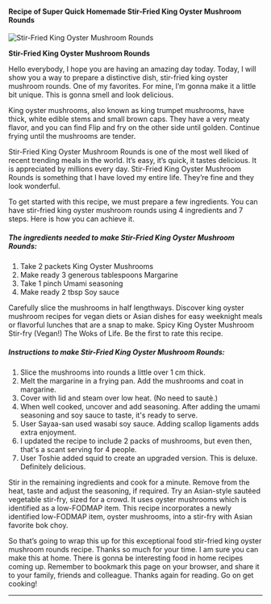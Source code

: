             

#### Recipe of Super Quick Homemade Stir-Fried King Oyster Mushroom Rounds

![Stir-Fried King Oyster Mushroom Rounds](https://img-global.cpcdn.com/recipes/5699703371988992/751x532cq70/stir-fried-king-oyster-mushroom-rounds-recipe-main-photo.jpg)

**Stir-Fried King Oyster Mushroom Rounds**

Hello everybody, I hope you are having an amazing day today. Today, I will show you a way to prepare a distinctive dish, stir-fried king oyster mushroom rounds. One of my favorites. For mine, I’m gonna make it a little bit unique. This is gonna smell and look delicious.

King oyster mushrooms, also known as king trumpet mushrooms, have thick, white edible stems and small brown caps. They have a very meaty flavor, and you can find Flip and fry on the other side until golden. Continue frying until the mushrooms are tender.

Stir-Fried King Oyster Mushroom Rounds is one of the most well liked of recent trending meals in the world. It’s easy, it’s quick, it tastes delicious. It is appreciated by millions every day. Stir-Fried King Oyster Mushroom Rounds is something that I have loved my entire life. They’re fine and they look wonderful.

To get started with this recipe, we must prepare a few ingredients. You can have stir-fried king oyster mushroom rounds using 4 ingredients and 7 steps. Here is how you can achieve it.

##### The ingredients needed to make Stir-Fried King Oyster Mushroom Rounds:

1.  Take 2 packets King Oyster Mushrooms
2.  Make ready 3 generous tablespoons Margarine
3.  Take 1 pinch Umami seasoning
4.  Make ready 2 tbsp Soy sauce

Carefully slice the mushrooms in half lengthways. Discover king oyster mushroom recipes for vegan diets or Asian dishes for easy weeknight meals or flavorful lunches that are a snap to make. Spicy King Oyster Mushroom Stir-fry (Vegan!) The Woks of Life. Be the first to rate this recipe.

##### Instructions to make Stir-Fried King Oyster Mushroom Rounds:

1.  Slice the mushrooms into rounds a little over 1 cm thick.
2.  Melt the margarine in a frying pan. Add the mushrooms and coat in margarine.
3.  Cover with lid and steam over low heat. (No need to sautè.)
4.  When well cooked, uncover and add seasoning. After adding the umami seasoning and soy sauce to taste, it's ready to serve.
5.  User Sayaa-san used wasabi soy sauce. Adding scallop ligaments adds extra enjoyment.
6.  I updated the recipe to include 2 packs of mushrooms, but even then, that's a scant serving for 4 people.
7.  User Toshie added squid to create an upgraded version. This is deluxe. Definitely delicious.

Stir in the remaining ingredients and cook for a minute. Remove from the heat, taste and adjust the seasoning, if required. Try an Asian-style sautéed vegetable stir-fry, sized for a crowd. It uses oyster mushrooms which is identified as a low-FODMAP item. This recipe incorporates a newly identified low-FODMAP item, oyster mushrooms, into a stir-fry with Asian favorite bok choy.

So that’s going to wrap this up for this exceptional food stir-fried king oyster mushroom rounds recipe. Thanks so much for your time. I am sure you can make this at home. There is gonna be interesting food in home recipes coming up. Remember to bookmark this page on your browser, and share it to your family, friends and colleague. Thanks again for reading. Go on get cooking!

* * *